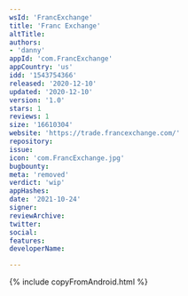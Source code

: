 ```yaml
---
wsId: 'FrancExchange'
title: 'Franc Exchange'
altTitle: 
authors:
- 'danny'
appId: 'com.FrancExchange'
appCountry: 'us'
idd: '1543754366'
released: '2020-12-10'
updated: '2020-12-10'
version: '1.0'
stars: 1
reviews: 1
size: '16610304'
website: 'https://trade.francexchange.com/'
repository: 
issue: 
icon: 'com.FrancExchange.jpg'
bugbounty: 
meta: 'removed'
verdict: 'wip'
appHashes: 
date: '2021-10-24'
signer: 
reviewArchive: 
twitter: 
social: 
features: 
developerName: 

---
```


{% include copyFromAndroid.html %}
